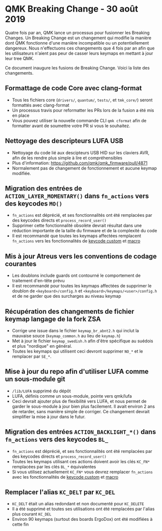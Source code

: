 # QMK Breaking Change - 30 août 2019

Quatre fois par an, QMK lance un processus pour fusionner les Breaking Changes. Un Breaking Change est un changement qui modifie la manière dont QMK fonctionne d'une manière incompatible ou un potentiellement dangereux. Nous n'effectuons ces changements que 4 fois par an afin que les utilisateurs n'aient pas peur de casser leurs keymaps en mettant à jour leur tree QMK.

Ce document inaugure les fusions de Breaking Change. Voici la liste des changements.

## Formattage de code Core avec clang-format

* Tous les fichiers core (`drivers/`, `quantum/`, `tests/`, et `tmk_core/`) seront formattés avec clang-format
* Un processus travis pour reformatter les PRs lors de la fusion a été mis en place
* Vous pouvez utiliser la nouvelle commande CLI `qmk cformat` afin de formatter avant de soumettre votre PR si vous le souhaitez.

## Nettoyage des descripteurs LUFA USB

* Nettoyage du code lié aux descipteurs USB HID sur les claviers AVR, afin de les rendre plus simple à lire et compréhensibles
* Plus d'information:  https://github.com/qmk/qmk_firmware/pull/4871
* Normalement pas de changement de fonctionnement et aucune keymap modifiée.

## Migration des entrées de `ACTION_LAYER_MOMENTARY()` dans `fn_actions` vers des keycodes `MO()`

* `fn_actions` est déprécié, et ses fonctionnalités ont été remplacées par des keycodes directs et `process_record_user()`
* Supprimer cette fonctionnalité obsolète devrait résultat dans une réduction importante de la taille du firmware et de la complexité du code
* Il est recommandé que toutes les keymaps affectées remplacent `fn_actions` vers les fonctionnalités de [keycode custom](https://docs.qmk.fm/#/custom_quantum_functions) et [macro](https://docs.qmk.fm/#/feature_macros)

## Mis à jour Atreus vers les conventions de codage courantes

* Les doublons include guards ont contourné le comportement de traitement d'en-tête prévu
* Il est recommandé pour toutes les keymaps affectées de supprimer le doublon de `<keyboard>/config.h` et `<keyboard>/keymaps/<user>/config.h` et de ne garder que des surcharges au niveau keymap

## Récupération des changements de fichier keymap langage de la fork ZSA

* Corrige une issue dans le fichier `keymap_br_abnt2.h` qui inclut la mauvaise souce (`keymap_common.h` au lieu de `keymap.h`)
* Met à jour le fichier `keymap_swedish.h` afin d'être spécifique au suédois et plus "nordique" en général.
* Toutes les keymaps qui utilisent ceci devront supprimer `NO_*` et le remplacer par `SE_*`.

## Mise à jour du repo afin d'utiliser LUFA comme un sous-module git

* `/lib/LUFA` supprimé du dépôt
* LUFA, définis comme un sous-module, pointe vers qmk/lufa
* Ceci devrait ajouter plus de flexibilité vers LUFA, et nous permet de garder le sous-module à jour bien plus facilement. Il avait environ 2 ans de retarder, sans manière simple de corriger. Ce changement devrait simplifier la mise à jour dans le futur.

## Migration des entrées `ACTION_BACKLIGHT_*()` dans `fn_actions` vers des keycodes `BL_`

* `fn_actions` est déprécié, et ses fonctionnalités ont été remplacées par des keycodes directs et `process_record_user()`
* Toutes les keymaps utilisant ces actions doivent avoir les clés `KC_FN*` remplacées par les clés `BL_*` équivalentes
* Si vous utilisez actuellement `KC_FN*` vous devrez remplacer `fn_actions` avec les fonctionnalités de [keycode custom](https://docs.qmk.fm/#/custom_quantum_functions) et [macro](https://docs.qmk.fm/#/feature_macros)

## Remplacer l'alias `KC_DELT` par `KC_DEL`

* `KC_DELT` était un alias redondant et non documenté pour `KC_DELETE`
* Il a été supprimé et toutes ses utilisations ont été remplacées par l'alias plus courant `KC_DEL`
* Environ 90 keymaps (surtout des boards ErgoDox) ont été modifiées à cette fin
